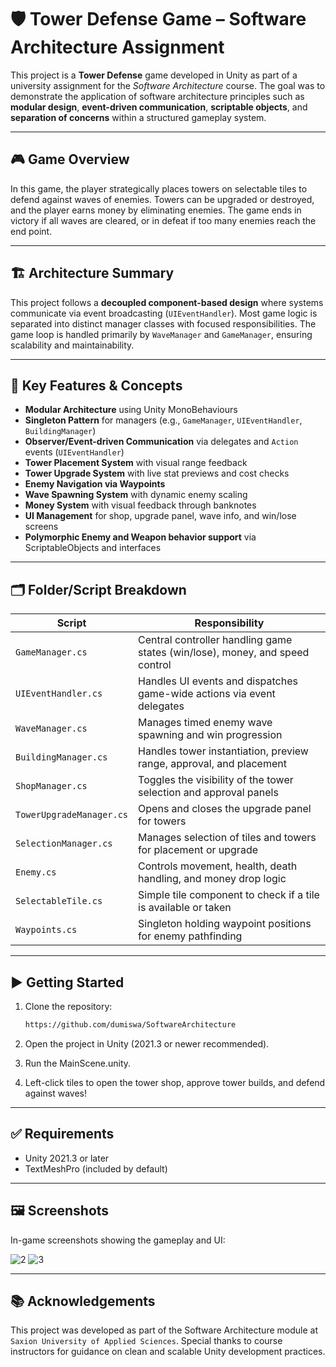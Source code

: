 # 🛡️ Tower Defense Game – Software Architecture Assignment

This project is a **Tower Defense** game developed in Unity as part of a university assignment for the *Software Architecture* course. The goal was to demonstrate the application of software architecture principles such as **modular design**, **event-driven communication**, **scriptable objects**, and **separation of concerns** within a structured gameplay system.

---

## 🎮 Game Overview

In this game, the player strategically places towers on selectable tiles to defend against waves of enemies. Towers can be upgraded or destroyed, and the player earns money by eliminating enemies. The game ends in victory if all waves are cleared, or in defeat if too many enemies reach the end point.

---

## 🏗️ Architecture Summary

This project follows a **decoupled component-based design** where systems communicate via event broadcasting (`UIEventHandler`). Most game logic is separated into distinct manager classes with focused responsibilities. The game loop is handled primarily by `WaveManager` and `GameManager`, ensuring scalability and maintainability.

---

## 🧠 Key Features & Concepts

- **Modular Architecture** using Unity MonoBehaviours
- **Singleton Pattern** for managers (e.g., `GameManager`, `UIEventHandler`, `BuildingManager`)
- **Observer/Event-driven Communication** via delegates and `Action` events (`UIEventHandler`)
- **Tower Placement System** with visual range feedback
- **Tower Upgrade System** with live stat previews and cost checks
- **Enemy Navigation via Waypoints**
- **Wave Spawning System** with dynamic enemy scaling
- **Money System** with visual feedback through banknotes
- **UI Management** for shop, upgrade panel, wave info, and win/lose screens
- **Polymorphic Enemy and Weapon behavior support** via ScriptableObjects and interfaces

---

## 🗂️ Folder/Script Breakdown

| Script | Responsibility |
|--------|----------------|
| `GameManager.cs` | Central controller handling game states (win/lose), money, and speed control |
| `UIEventHandler.cs` | Handles UI events and dispatches game-wide actions via event delegates |
| `WaveManager.cs` | Manages timed enemy wave spawning and win progression |
| `BuildingManager.cs` | Handles tower instantiation, preview range, approval, and placement |
| `ShopManager.cs` | Toggles the visibility of the tower selection and approval panels |
| `TowerUpgradeManager.cs` | Opens and closes the upgrade panel for towers |
| `SelectionManager.cs` | Manages selection of tiles and towers for placement or upgrade |
| `Enemy.cs` | Controls movement, health, death handling, and money drop logic |
| `SelectableTile.cs` | Simple tile component to check if a tile is available or taken |
| `Waypoints.cs` | Singleton holding waypoint positions for enemy pathfinding |

---

##  ▶️ Getting Started

1. Clone the repository:
   ```bash
   https://github.com/dumiswa/SoftwareArchitecture

2. Open the project in Unity (2021.3 or newer recommended).

3. Run the MainScene.unity.

4. Left-click tiles to open the tower shop, approve tower builds, and defend against waves!

---

## ✅ Requirements

- Unity 2021.3 or later
- TextMeshPro (included by default)

---

## 🖼️ Screenshots

In-game screenshots showing the gameplay and UI:

![2](https://github.com/user-attachments/assets/2a6e392c-a6a3-4eda-98a4-95400b59408f)
![3](https://github.com/user-attachments/assets/ac9f016f-a699-43e8-8771-998c4e1f3aa0)

---

## 📚 Acknowledgements
This project was developed as part of the Software Architecture module at `Saxion University of Applied Sciences`. Special thanks to course instructors for guidance on clean and scalable Unity development practices.
   
